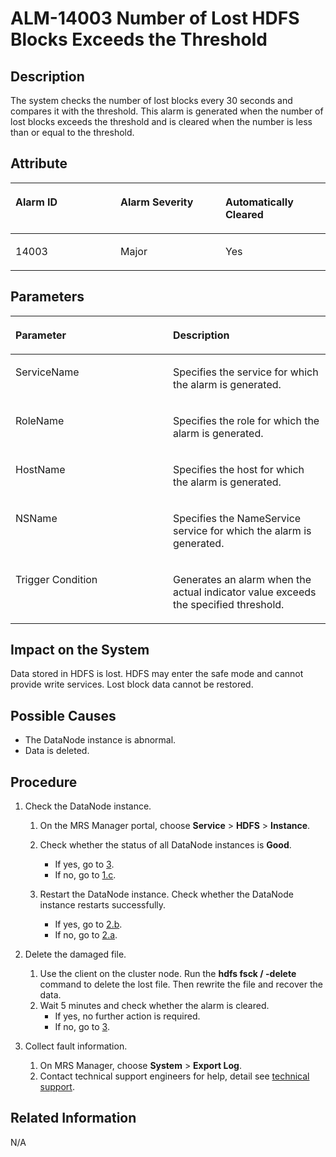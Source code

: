 # ALM-14003 Number of Lost HDFS Blocks Exceeds the Threshold<a name="EN-US_TOPIC_0125375577"></a>

## Description<a name="s96e9c2103362415b838dc2becef10b40"></a>

The system checks the number of lost blocks every 30 seconds and compares it with the threshold. This alarm is generated when the number of lost blocks exceeds the threshold and is cleared when the number is less than or equal to the threshold.

## Attribute<a name="s405519ff66794c0a8e7e16c32792bc11"></a>

<a name="en-us_topic_0035998723_table47050372"></a>
<table><thead align="left"><tr id="en-us_topic_0035998723_row2854726"><th class="cellrowborder" valign="top" width="33.33333333333333%" id="mcps1.1.4.1.1"><p id="en-us_topic_0035998723_p29906272"><a name="en-us_topic_0035998723_p29906272"></a><a name="en-us_topic_0035998723_p29906272"></a><strong id="en-us_topic_0035998723_b131972125813"><a name="en-us_topic_0035998723_b131972125813"></a><a name="en-us_topic_0035998723_b131972125813"></a>Alarm ID</strong></p>
</th>
<th class="cellrowborder" valign="top" width="33.33333333333333%" id="mcps1.1.4.1.2"><p id="en-us_topic_0035998723_p6488958"><a name="en-us_topic_0035998723_p6488958"></a><a name="en-us_topic_0035998723_p6488958"></a><strong id="abf9cd167f525408b9bc2096c815bcf56"><a name="abf9cd167f525408b9bc2096c815bcf56"></a><a name="abf9cd167f525408b9bc2096c815bcf56"></a>Alarm Severity</strong></p>
</th>
<th class="cellrowborder" valign="top" width="33.33333333333333%" id="mcps1.1.4.1.3"><p id="en-us_topic_0035998723_p55843593"><a name="en-us_topic_0035998723_p55843593"></a><a name="en-us_topic_0035998723_p55843593"></a><strong id="a18d14436ed804a208ba4fecc39e20a1d"><a name="a18d14436ed804a208ba4fecc39e20a1d"></a><a name="a18d14436ed804a208ba4fecc39e20a1d"></a>Automatically Cleared</strong></p>
</th>
</tr>
</thead>
<tbody><tr id="en-us_topic_0035998723_row27037160"><td class="cellrowborder" valign="top" width="33.33333333333333%" headers="mcps1.1.4.1.1 "><p id="en-us_topic_0035998723_p42526340"><a name="en-us_topic_0035998723_p42526340"></a><a name="en-us_topic_0035998723_p42526340"></a>14003</p>
</td>
<td class="cellrowborder" valign="top" width="33.33333333333333%" headers="mcps1.1.4.1.2 "><p id="en-us_topic_0035998723_p22081476"><a name="en-us_topic_0035998723_p22081476"></a><a name="en-us_topic_0035998723_p22081476"></a>Major</p>
</td>
<td class="cellrowborder" valign="top" width="33.33333333333333%" headers="mcps1.1.4.1.3 "><p id="en-us_topic_0035998723_p43769104"><a name="en-us_topic_0035998723_p43769104"></a><a name="en-us_topic_0035998723_p43769104"></a>Yes</p>
</td>
</tr>
</tbody>
</table>

## Parameters<a name="s1194245a1e3a4297b8ae6f82b00d9ad2"></a>

<a name="en-us_topic_0035998723_table55636561"></a>
<table><thead align="left"><tr id="en-us_topic_0035998723_row36019552"><th class="cellrowborder" valign="top" width="50%" id="mcps1.1.3.1.1"><p id="en-us_topic_0035998723_p31902563"><a name="en-us_topic_0035998723_p31902563"></a><a name="en-us_topic_0035998723_p31902563"></a><strong id="ab808ba9d69184bbbb7f565d462cddb4c"><a name="ab808ba9d69184bbbb7f565d462cddb4c"></a><a name="ab808ba9d69184bbbb7f565d462cddb4c"></a>Parameter</strong></p>
</th>
<th class="cellrowborder" valign="top" width="50%" id="mcps1.1.3.1.2"><p id="en-us_topic_0035998723_p33970848"><a name="en-us_topic_0035998723_p33970848"></a><a name="en-us_topic_0035998723_p33970848"></a><strong id="ac719200eaaec4099a48722a8ee128cda"><a name="ac719200eaaec4099a48722a8ee128cda"></a><a name="ac719200eaaec4099a48722a8ee128cda"></a>Description</strong></p>
</th>
</tr>
</thead>
<tbody><tr id="en-us_topic_0035998723_row175293"><td class="cellrowborder" valign="top" width="50%" headers="mcps1.1.3.1.1 "><p id="en-us_topic_0035998723_p14198754"><a name="en-us_topic_0035998723_p14198754"></a><a name="en-us_topic_0035998723_p14198754"></a>ServiceName</p>
</td>
<td class="cellrowborder" valign="top" width="50%" headers="mcps1.1.3.1.2 "><p id="en-us_topic_0035998723_p9248440"><a name="en-us_topic_0035998723_p9248440"></a><a name="en-us_topic_0035998723_p9248440"></a>Specifies the service for which the alarm is generated.</p>
</td>
</tr>
<tr id="en-us_topic_0035998723_row16127101"><td class="cellrowborder" valign="top" width="50%" headers="mcps1.1.3.1.1 "><p id="en-us_topic_0035998723_p31226782"><a name="en-us_topic_0035998723_p31226782"></a><a name="en-us_topic_0035998723_p31226782"></a>RoleName</p>
</td>
<td class="cellrowborder" valign="top" width="50%" headers="mcps1.1.3.1.2 "><p id="en-us_topic_0035998723_p46341445"><a name="en-us_topic_0035998723_p46341445"></a><a name="en-us_topic_0035998723_p46341445"></a>Specifies the role for which the alarm is generated.</p>
</td>
</tr>
<tr id="en-us_topic_0035998723_row14419821"><td class="cellrowborder" valign="top" width="50%" headers="mcps1.1.3.1.1 "><p id="en-us_topic_0035998723_p27154837"><a name="en-us_topic_0035998723_p27154837"></a><a name="en-us_topic_0035998723_p27154837"></a>HostName</p>
</td>
<td class="cellrowborder" valign="top" width="50%" headers="mcps1.1.3.1.2 "><p id="en-us_topic_0035998723_p52058165"><a name="en-us_topic_0035998723_p52058165"></a><a name="en-us_topic_0035998723_p52058165"></a>Specifies the host for which the alarm is generated.</p>
</td>
</tr>
<tr id="en-us_topic_0035998723_row65870306"><td class="cellrowborder" valign="top" width="50%" headers="mcps1.1.3.1.1 "><p id="en-us_topic_0035998723_p33894570"><a name="en-us_topic_0035998723_p33894570"></a><a name="en-us_topic_0035998723_p33894570"></a>NSName</p>
</td>
<td class="cellrowborder" valign="top" width="50%" headers="mcps1.1.3.1.2 "><p id="en-us_topic_0035998723_p61105663"><a name="en-us_topic_0035998723_p61105663"></a><a name="en-us_topic_0035998723_p61105663"></a>Specifies the NameService service for which the alarm is generated.</p>
</td>
</tr>
<tr id="en-us_topic_0035998723_row13080057"><td class="cellrowborder" valign="top" width="50%" headers="mcps1.1.3.1.1 "><p id="en-us_topic_0035998723_p52851724"><a name="en-us_topic_0035998723_p52851724"></a><a name="en-us_topic_0035998723_p52851724"></a>Trigger Condition</p>
</td>
<td class="cellrowborder" valign="top" width="50%" headers="mcps1.1.3.1.2 "><p id="en-us_topic_0035998723_p53131231"><a name="en-us_topic_0035998723_p53131231"></a><a name="en-us_topic_0035998723_p53131231"></a>Generates an alarm when the actual indicator value exceeds the specified threshold.</p>
</td>
</tr>
</tbody>
</table>

## Impact on the System<a name="se4d16722879c4d9f82c6177997cab471"></a>

Data stored in HDFS is lost. HDFS may enter the safe mode and cannot provide write services. Lost block data cannot be restored.

## Possible Causes<a name="sb1b2f702c6724d9997bded442ed564b5"></a>

-   The DataNode instance is abnormal.
-   Data is deleted.

## Procedure<a name="s7f6f03d0a599413ca516999e7450dc10"></a>

1.  Check the DataNode instance.
    1.  On the MRS Manager portal, choose  **Service**  \>  **HDFS**  \>  **Instance**.
    2.  Check whether the status of all DataNode instances is  **Good**.
        -   If yes, go to  [3](#l6bcf4c505ec94e90b2b794529ad6b8fe).
        -   If no, go to  [1.c](#l14b42ab84e0d45f685eb27498f919053).

    3.  <a name="l14b42ab84e0d45f685eb27498f919053"></a>Restart the DataNode instance. Check whether the DataNode instance restarts successfully.
        -   If yes, go to  [2.b](#l6f6dd9fbd92a41088427e97714b3ed3e).
        -   If no, go to  [2.a](#l6857df59edcc43abbec61a9c8ffec2ca).

2.  Delete the damaged file.
    1.  <a name="l6857df59edcc43abbec61a9c8ffec2ca"></a>Use the client on the cluster node. Run the  **hdfs fsck / -delete**  command to delete the lost file. Then rewrite the file and recover the data.
    2.  <a name="l6f6dd9fbd92a41088427e97714b3ed3e"></a>Wait 5 minutes and check whether the alarm is cleared.
        -   If yes, no further action is required.
        -   If no, go to  [3](#l6bcf4c505ec94e90b2b794529ad6b8fe).

3.  <a name="l6bcf4c505ec94e90b2b794529ad6b8fe"></a>Collect fault information.
    1.  On MRS Manager, choose  **System**  \>  **Export Log**.
    2.  Contact technical support engineers for help, detail see  [technical support](https://docs.otc.t-systems.com/en-us/public/learnmore.html).


## Related Information<a name="sb61befe1bc6e459f9e3885cc37eefc89"></a>

N/A

